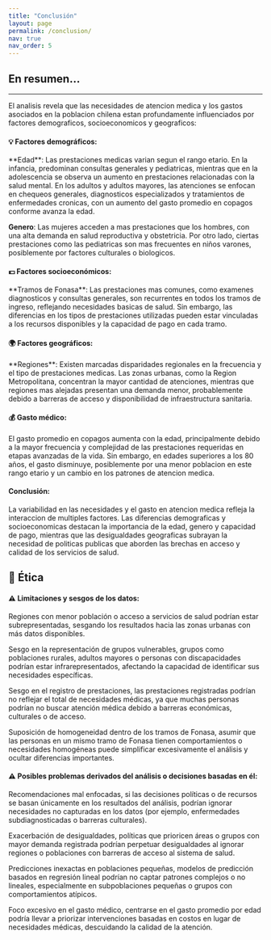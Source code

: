 ```yaml
---
title: "Conclusión"
layout: page
permalink: /conclusion/
nav: true
nav_order: 5
---
```


<h2 class="mb-4">En resumen...</h2>

<hr class="mb-5">

El analisis revela que las necesidades de atencion medica y los gastos asociados en la poblacion chilena estan profundamente influenciados por factores demograficos, socioeconomicos y geograficos:  

<h4 class="mb-3">💡 Factores demográficos:</h4>
**Edad**: Las prestaciones medicas varian segun el rango etario. En la infancia, predominan consultas generales y pediatricas, mientras que en la adolescencia se observa un aumento en prestaciones relacionadas con la salud mental. En los adultos y adultos mayores, las atenciones se enfocan en chequeos generales, diagnosticos especializados y tratamientos de enfermedades cronicas, con un aumento del gasto promedio en copagos conforme avanza la edad.  

**Genero**: Las mujeres acceden a mas prestaciones que los hombres, con una alta demanda en salud reproductiva y obstetricia. Por otro lado, ciertas prestaciones como las pediatricas son mas frecuentes en niños varones, posiblemente por factores culturales o biologicos.  

<h4 class="mb-3">💵 Factores socioeconómicos:</h4>  
**Tramos de Fonasa**: Las prestaciones mas comunes, como examenes diagnosticos y consultas generales, son recurrentes en todos los tramos de ingreso, reflejando necesidades basicas de salud. Sin embargo, las diferencias en los tipos de prestaciones utilizadas pueden estar vinculadas a los recursos disponibles y la capacidad de pago en cada tramo.  

<h4 class="mb-3">🌍 Factores geográficos:</h4>  
**Regiones**: Existen marcadas disparidades regionales en la frecuencia y el tipo de prestaciones medicas. Las zonas urbanas, como la Region Metropolitana, concentran la mayor cantidad de atenciones, mientras que regiones mas alejadas presentan una demanda menor, probablemente debido a barreras de acceso y disponibilidad de infraestructura sanitaria.  

<h4 class="mb-3">💰 Gasto médico:</h4> 
El gasto promedio en copagos aumenta con la edad, principalmente debido a la mayor frecuencia y complejidad de las prestaciones requeridas en etapas avanzadas de la vida. Sin embargo, en edades superiores a los 80 años, el gasto disminuye, posiblemente por una menor poblacion en este rango etario y un cambio en los patrones de atencion medica.  

<h4 class="mb-4">Conclusión:</h4> 
La variabilidad en las necesidades y el gasto en atencion medica refleja la interaccion de multiples factores. Las diferencias demograficas y socioeconomicas destacan la importancia de la edad, genero y capacidad de pago, mientras que las desigualdades geograficas subrayan la necesidad de politicas publicas que aborden las brechas en acceso y calidad de los servicios de salud.


<h2 class="mt-5 mb-4">🧠 Ética</h2>

<h4 class="mb-3">⚠️ Limitaciones y sesgos de los datos:</h4>  

Regiones con menor población o acceso a servicios de salud podrían estar subrepresentadas, sesgando los resultados hacia las zonas urbanas con más datos disponibles.  

Sesgo en la representación de grupos vulnerables, grupos como poblaciones rurales, adultos mayores o personas con discapacidades podrían estar infrarepresentados, afectando la capacidad de identificar sus necesidades específicas.  

Sesgo en el registro de prestaciones, las prestaciones registradas podrían no reflejar el total de necesidades médicas, ya que muchas personas podrían no buscar atención médica debido a barreras económicas, culturales o de acceso.  

Suposición de homogeneidad dentro de los tramos de Fonasa, asumir que las personas en un mismo tramo de Fonasa tienen comportamientos o necesidades homogéneas puede simplificar excesivamente el análisis y ocultar diferencias importantes.  

<h4 class="mb-3">⚠️ Posibles problemas derivados del análisis o decisiones basadas en él:</h4>

Recomendaciones mal enfocadas, si las decisiones políticas o de recursos se basan únicamente en los resultados del análisis, podrían ignorar necesidades no capturadas en los datos (por ejemplo, enfermedades subdiagnosticadas o barreras culturales).

Exacerbación de desigualdades, políticas que prioricen áreas o grupos con mayor demanda registrada podrían perpetuar desigualdades al ignorar regiones o poblaciones con barreras de acceso al sistema de salud.

Predicciones inexactas en poblaciones pequeñas, modelos de predicción basados en regresión lineal podrían no captar patrones complejos o no lineales, especialmente en subpoblaciones pequeñas o grupos con comportamientos atípicos.

Foco excesivo en el gasto médico, centrarse en el gasto promedio por edad podría llevar a priorizar intervenciones basadas en costos en lugar de necesidades médicas, descuidando la calidad de la atención.